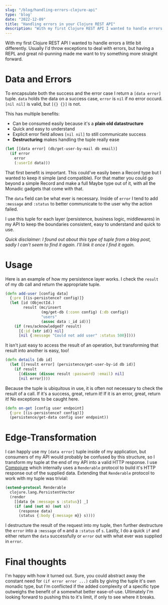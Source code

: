 ```yaml
---
slug: "/blog/handling-errors-clojure-api"
type: 'blog'
date: "2022-12-09"
title: "Handling errors in your Clojure REST API"
description: "With my first Clojure REST API I wanted to handle errors a little bit differently. Usually I'd throw exceptions to deal with errors, but having a REPL and great nil-punning made me want to try something more straight forward."
---
```


With my first Clojure REST API I wanted to handle errors a little bit differently. Usually I'd throw exceptions to deal with errors, but having a REPL and great nil-punning made me want to try something more straight forward.

# Data and Errors
To encapsulate both the success and the error case I return a `[data error]` tuple. `data` holds the data on a success case, `error` is `nil` if no error occurd. `[nil nil]` is valid, but `[{} {}]` is not.

This has multiple benefits:
- Can be consumed easily because it's a **plain old datastructure**
- Quick and easy to understand
- Explicit error field allows `[nil nil]` to still communicate success
- **Destructuring** makes handling the tuple really ease

```clojure
(let [[data error] (db/get-user-by-mail db email)]
  (if error
    error
    (:userId data)))
```

That first benefit is important. This could've easily been a Record type but I wanted to keep it simple (and compatible). For that matter you could go beyond a simple Record and make a full Maybe type out of it, with all the Monadic gadgets that come with that.

The `data` field can be what ever is necessary. Inside of `error` I tend to add `:message` and `:status` to better communicate to the user why the action failed.

I use this tuple for each layer (persistence, business logic, middlewares) in my API to keep the boundaries consistent, easy to understand and quick to use.

*Quick disclaimer: I found out about this type of tuple from a blog post, sadly I can't seem to find it again. I'll link it once I find it again.*

# Usage

Here is an example of how my persistence layer works. I check the `result` of my db call and return the appropriate tuple.
```clojure
(defn add-user [config data]
  {:pre [(is-persistence? config)]}
  (let [id (ObjectId.)
        result (mc/insert
                (mg/get-db (:conn config) (:db config))
                "users"
                (assoc data :_id id))]
    (if (res/acknowledged? result)
      [{:id (str id)} nil]
      [nil {:message "Could not add user" :status 500}])))
```

It isn't just easy to access the result of an operation, but transforming that result into another is easy, too!
```clojure
(defn details [db id]
  (let [[result error] (persistence/get-user-by-id db id)]
    (if result
      [(dissoc (dissoc result :password) :email) nil]
      [nil error])))
```

Because the tuple is ubiquitous in use, it is often not necessary to check the result of a call. If it's a success, great, return it! If it is an error, great, return it! No exceptions to be caught here.
```clojure
(defn on-get [config user endpoint]
  {:pre [(is-persistence? config)]}
  (persistence/get-data config user endpoint))
```

# Edge-Transformation

I can happly use my `[data error]` tuple inside of my application, but consumers of my API would probably be confused by this structure, so I transform my tuple at the end of my API into a valid HTTP response.
I use [Compojure](https://github.com/weavejester/compojure) which internally uses a `Renderable` protocol to build it's HTTP response out of the supplied data. Extending that `Renderable` protocol to work with my tuple was trivial:

```clojure
(extend-protocol Renderable
  clojure.lang.PersistentVector
  (render
    [[data {m :message s :status}] _]
    (if (and (not m) (not s))
      (response data)
      (status {:body {:message m}} s))))
```

I destructure the result of the request into my tuple, then further destructure the `error` into a `:message` of `m` and a `:status` of `s`. Lastly, I do a quick `if` and either return the `data` successfully or `error` out with what ever was supplied in `error`.

# Final thoughts

I'm happy with how it turned out. Sure, you could abstract away the constant need for `(if error error ...)` calls by giving the tuple it's own monadic type, but I'm conflicted if the added complexity of a specific type outweighs the benefit of a somewhat better ease-of-use. Ultimately I'm looking forward to pushing this to it's limit, if only to see where it breaks.
